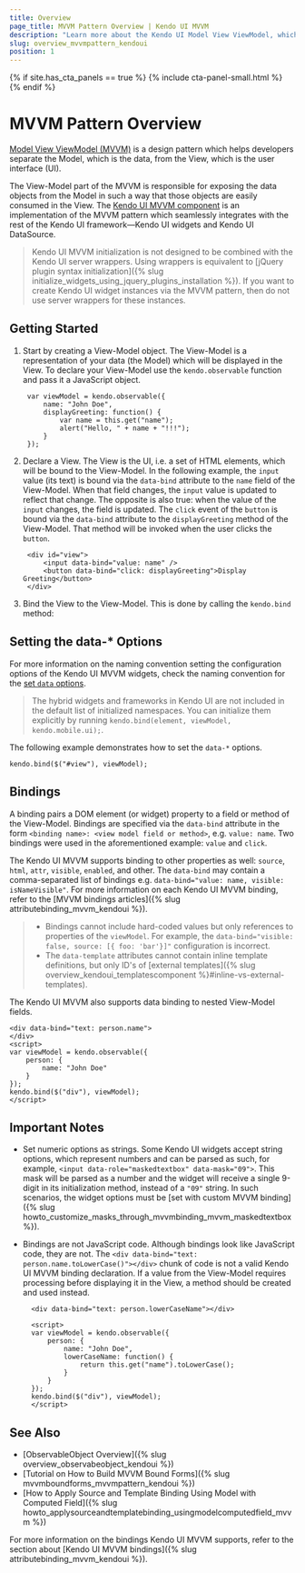 ```yaml
---
title: Overview
page_title: MVVM Pattern Overview | Kendo UI MVVM
description: "Learn more about the Kendo UI Model View ViewModel, which is an implementation of the MVVM pattern, integrated with the Kendo UI framework."
slug: overview_mvvmpattern_kendoui
position: 1
---
```


{% if site.has_cta_panels == true %}
{% include cta-panel-small.html %}
{% endif %}

# MVVM Pattern Overview

[Model View ViewModel (MVVM)](https://en.wikipedia.org/wiki/Model_View_ViewModel) is a design pattern which helps developers separate the Model, which is the data, from the View, which is the user interface (UI).

The View-Model part of the MVVM is responsible for exposing the data objects from the Model in such a way that those objects are easily consumed in the View. The [Kendo UI MVVM component](https://demos.telerik.com/kendo-ui/mvvm/index) is an implementation of the MVVM pattern which seamlessly integrates with the rest of the Kendo UI framework&mdash;Kendo UI widgets and Kendo UI DataSource.

> Kendo UI MVVM initialization is not designed to be combined with the Kendo UI server wrappers. Using wrappers is equivalent to [jQuery plugin syntax initialization]({% slug initialize_widgets_using_jquery_plugins_installation %}). If you want to create Kendo UI widget instances via the MVVM pattern, then do not use server wrappers for these instances.

## Getting Started  

1. Start by creating a View-Model object. The View-Model is a representation of your data (the Model) which will be displayed in the View. To declare your View-Model use the `kendo.observable` function and pass it a JavaScript object.

        var viewModel = kendo.observable({
            name: "John Doe",
            displayGreeting: function() {
                var name = this.get("name");
                alert("Hello, " + name + "!!!");
            }
        });

1. Declare a View. The View is the UI, i.e. a set of HTML elements, which will be bound to the View-Model. In the following example, the `input` value (its text) is bound via the `data-bind` attribute to the `name` field of the View-Model. When that field changes, the `input` value is updated to reflect that change. The opposite is also true: when the value of the `input` changes, the field is updated. The `click` event of the `button` is bound via the `data-bind` attribute to the `displayGreeting` method of the View-Model. That method will be invoked when the user clicks the `button`.

        <div id="view">
            <input data-bind="value: name" />
            <button data-bind="click: displayGreeting">Display Greeting</button>
        </div>

1. Bind the View to the View-Model. This is done by calling the `kendo.bind` method:

## Setting the data-* Options

For more information on the naming convention setting the configuration options of the Kendo UI MVVM widgets, check the naming convention for the [set `data` options](https://docs.telerik.com/kendo-ui/intro/widget-basics/mvvm-initialization#setting-the-data-options).

> The hybrid widgets and frameworks in Kendo UI are not included in the default list of initialized namespaces. You can initialize them explicitly by running `kendo.bind(element, viewModel, kendo.mobile.ui);`.

The following example demonstrates how to set the `data-*` options.

    kendo.bind($("#view"), viewModel);

## Bindings

A binding pairs a DOM element (or widget) property to a field or method of the View-Model. Bindings are specified via the `data-bind` attribute in the form `<binding name>: <view model field or method>`, e.g. `value: name`. Two bindings were used in the aforementioned example: `value` and `click`.

The Kendo UI MVVM supports binding to other properties as well: `source`, `html`, `attr`, `visible`, `enabled`, and other. The `data-bind` may contain a comma-separated list of bindings e.g. `data-bind="value: name, visible: isNameVisible"`. For more information on each Kendo UI MVVM binding, refer to the [MVVM bindings articles]({% slug attributebinding_mvvm_kendoui %}).

> * Bindings cannot include hard-coded values but only references to properties of the `viewModel`. For example, the `data-bind="visible: false, source: [{ foo: 'bar'}]"` configuration is incorrect.
> * The `data-template` attributes cannot contain inline template definitions, but only ID's of [external templates]({% slug overview_kendoui_templatescomponent %}#inline-vs-external-templates).

The Kendo UI MVVM also supports data binding to nested View-Model fields.

    <div data-bind="text: person.name">
    </div>
    <script>
    var viewModel = kendo.observable({
        person: {
            name: "John Doe"
        }
    });
    kendo.bind($("div"), viewModel);
    </script>

## Important Notes

* Set numeric options as strings. Some Kendo UI widgets accept string options, which represent numbers and can be parsed as such, for example, `<input data-role="maskedtextbox" data-mask="09">`. This mask will be parsed as a number and the widget will receive a single 9-digit in its initialization method, instead of a `"09"` string. In such scenarios, the widget options must be [set with custom MVVM binding]({% slug howto_customize_masks_through_mvvmbinding_mvvm_maskedtextbox %}).
* Bindings are not JavaScript code. Although bindings look like JavaScript code, they are not. The `<div data-bind="text: person.name.toLowerCase()"></div>` chunk of code is not a valid Kendo UI MVVM binding declaration. If a value from the View-Model requires processing before displaying it in the View, a method should be created and used instead.

        <div data-bind="text: person.lowerCaseName"></div>

        <script>
        var viewModel = kendo.observable({
            person: {
                name: "John Doe",
                lowerCaseName: function() {
                    return this.get("name").toLowerCase();
                }
            }
        });
        kendo.bind($("div"), viewModel);
        </script>

## See Also

* [ObservableObject Overview]({% slug overview_observabeobject_kendoui %})
* [Tutorial on How to Build MVVM Bound Forms]({% slug mvvmboundforms_mvvmpattern_kendoui %})
* [How to Apply Source and Template Binding Using Model with Computed Field]({% slug howto_applysourceandtemplatebinding_usingmodelcomputedfield_mvvm %})

For more information on the bindings Kendo UI MVVM supports, refer to the section about [Kendo UI MVVM bindings]({% slug attributebinding_mvvm_kendoui %}).
